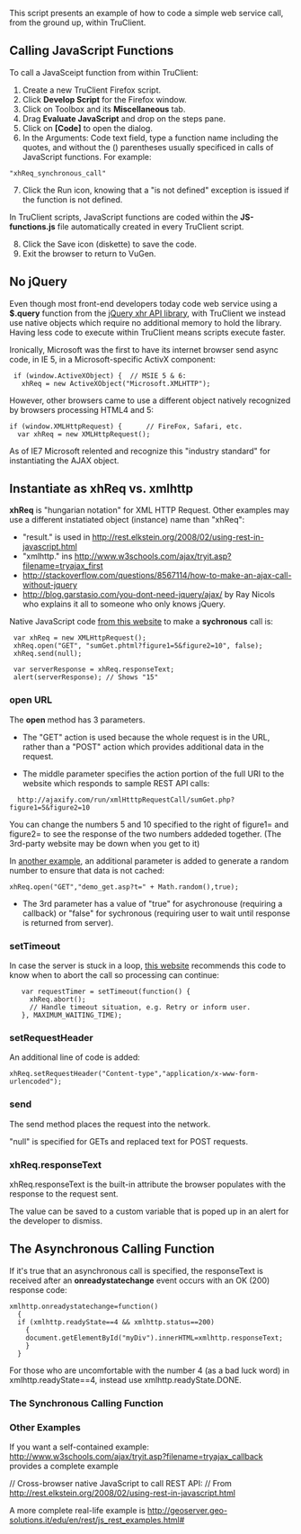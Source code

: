 This script presents an example of how to code a simple web service call, from the ground up, within TruClient.

## Calling JavaScript Functions

To call a JavaSceipt function from within TruClient:

 1. Create a new TruClient Firefox script.
 2. Click **Develop Script** for the Firefox window.
 3. Click on Toolbox and its **Miscellaneous** tab.
 4. Drag **Evaluate JavaScript** and drop on the steps pane.
 5. Click on **[Code]** to open the dialog.
 6. In the Arguments: Code text field, type a function name including the quotes,
    and without the () parentheses usually specificed in calls of JavaScript functions.
  For example:
  
  `"xhReq_synchronous_call"`

 7. Click the Run icon, knowing that a "is not defined" exception is issued if the function is not defined.

 In TruClient scripts, JavaScript functions are coded within the **JS-functions.js** file 
 automatically created in every TruClient script.

 8. Click the Save icon (diskette) to save the code.
 9. Exit the browser to return to VuGen.


## <a name="NoJQuery"> No jQuery</a>

Even though most front-end developers today code web service using 
a **$.query** function from the <a target="_blank" href="http://api.jquery.com/jQuery.ajax/">
jQuery xhr API library</a>, 
with TruClient we instead use native objects which require no additional memory to hold the library.
Having less code to execute within TruClient means scripts execute faster.

Ironically, Microsoft was the first to have its internet browser send async code, in IE 5,
in a Microsoft-specific ActivX component:

```
 if (window.ActiveXObject) {  // MSIE 5 & 6:
   xhReq = new ActiveXObject("Microsoft.XMLHTTP");
```

However, other browsers came to use a different object natively recognized by browsers processing HTML4 and 5:

```
if (window.XMLHttpRequest) {      // FireFox, Safari, etc.
  var xhReq = new XMLHttpRequest();
```

As of IE7 Microsoft relented and recognize this "industry standard" for instantiating the AJAX object. 


## Instantiate as xhReq vs. xmlhttp

**xhReq** is "hungarian notation" for XML HTTP Request.
Other examples may use a different instatiated object (instance) name than "xhReq":
* "result." is used in http://rest.elkstein.org/2008/02/using-rest-in-javascript.html
* "xmlhttp." ins http://www.w3schools.com/ajax/tryit.asp?filename=tryajax_first
* http://stackoverflow.com/questions/8567114/how-to-make-an-ajax-call-without-jquery
* http://blog.garstasio.com/you-dont-need-jquery/ajax/  by Ray Nicols who explains it all to someone who only knows jQuery.


Native JavaScript code [from this website](http://ajaxpatterns.org/XMLHttpRequest_Call)
to make a **sychronous** call is:

```
 var xhReq = new XMLHttpRequest();
 xhReq.open("GET", "sumGet.phtml?figure1=5&figure2=10", false);
 xhReq.send(null);
 
 var serverResponse = xhReq.responseText;
 alert(serverResponse); // Shows "15"
 ```



### open URL

The **open** method has 3 parameters.

* The "GET" action is used because the whole request is in the URL,
  rather than a "POST" action which provides additional data in the request.
  

* The middle parameter specifies the action portion of the full URI to
the website which responds to sample REST API calls:

```
  http://ajaxify.com/run/xmlHtttpRequestCall/sumGet.php?figure1=5&figure2=10
```

You can change the numbers 5 and 10 specified to the right of figure1= and figure2=
to see the response of the two numbers addeded together.
(The 3rd-party website may be down when you get to it)

In [another example](http://www.w3schools.com/ajax/ajax_xmlhttprequest_send.asp),
an additional parameter is added to generate a random number to ensure that data is not cached:

```
xhReq.open("GET","demo_get.asp?t=" + Math.random(),true);
```

* The 3rd parameter has a value of "true" for asychronouse (requiring a callback)
 or "false" for sychronous (requiring user to wait until response is returned from server).

### setTimeout

In case the server is stuck in a loop, [this website](http://ajaxpatterns.org/XMLHttpRequest_Call#Detecting_Errors)
recommends this code to know when to abort the call so processing can continue:

```
   var requestTimer = setTimeout(function() {
     xhReq.abort();
     // Handle timeout situation, e.g. Retry or inform user.
   }, MAXIMUM_WAITING_TIME);
 ```



### setRequestHeader

An additional line of code is added:

```
xhReq.setRequestHeader("Content-type","application/x-www-form-urlencoded");
```

### send

The send method places the request into the network.

"null" is specified for GETs and replaced text for POST requests.


### xhReq.responseText

xhReq.responseText is the built-in attribute the browser populates with the response to the request sent.

The value can be saved to a custom variable that is poped up in an alert for the developer to dismiss.

## <a name="AsyncCallingFunc">The Asynchronous Calling Function</a>

If it's true that an asynchronous call is specified, the responseText is received after
an **onreadystatechange** event occurs with an OK (200) response code:

```
xmlhttp.onreadystatechange=function()
  {
  if (xmlhttp.readyState==4 && xmlhttp.status==200)
    {
    document.getElementById("myDiv").innerHTML=xmlhttp.responseText;
    }
  }
```

For those who are uncomfortable with the number 4 (as a bad luck word) in
xmlhttp.readyState==4, instead use xmlhttp.readyState.DONE.

### <a name="CallingFunc">The Synchronous Calling Function</a>




### Other Examples

If you want a self-contained example:
http://www.w3schools.com/ajax/tryit.asp?filename=tryajax_callback provides a complete example

  // Cross-browser native JavaScript to call REST API:
  // From http://rest.elkstein.org/2008/02/using-rest-in-javascript.html

A more complete real-life example is
http://geoserver.geo-solutions.it/edu/en/rest/js_rest_examples.html#
